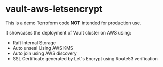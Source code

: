 # vault-aws-letsencrypt

This is a demo Terroform code **NOT** intended for production use.

It showcases the deployment of Vault cluster on AWS using:
* Raft Internal Storage
* Auto unseal Using AWS KMS
* Auto join using AWS discovery
* SSL Certificate generated by Let's Encrypt using Route53 verification